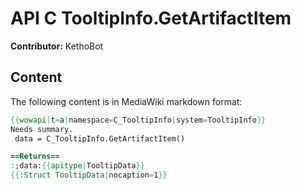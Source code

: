 # API C TooltipInfo.GetArtifactItem

**Contributor:** KethoBot

## Content

The following content is in MediaWiki markdown format:

```mediawiki
{{wowapi|t=a|namespace=C_TooltipInfo|system=TooltipInfo}}
Needs summary.
 data = C_TooltipInfo.GetArtifactItem()

==Returns==
:;data:{{apitype|TooltipData}}
{{:Struct TooltipData|nocaption=1}}
```